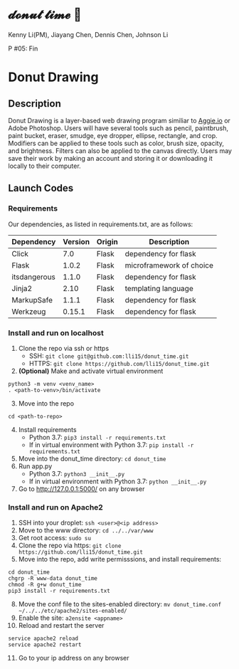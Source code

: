 # 𝓭𝓸𝓷𝓾𝓽 𝓽𝓲𝓶𝓮  🍩
Kenny Li(PM), Jiayang Chen, Dennis Chen, Johnson Li

P #05: Fin

# Donut Drawing
## Description
Donut Drawing is a layer-based web drawing program similiar to [Aggie.io](https://aggie.io/) or Adobe Photoshop. Users will have several tools such as pencil, paintbrush, paint bucket, eraser, smudge, eye dropper, ellipse, rectangle, and crop. Modifiers can be applied to these tools such as color, brush size, opacity, and brightness. Filters can also be applied to the canvas directly. Users may save their work by making an account and storing it or downloading it locally to their computer.

## Launch Codes
### Requirements
Our dependencies, as listed in requirements.txt, are as follows:

| Dependency | Version | Origin | Description | 
| --- | --- | --- | --- |
| Click | 7.0 | Flask | dependency for flask |
| Flask | 1.0.2 | Flask | microframework of choice |
| itsdangerous | 1.1.0 | Flask | dependency for flask |
| Jinja2 | 2.10 | Flask | templating language |
| MarkupSafe | 1.1.1 | Flask | dependency for flask |
| Werkzeug | 0.15.1 | Flask | dependency for flask |

### Install and run on localhost
1. Clone the repo via ssh or https
   - SSH: ```git clone git@github.com:lli15/donut_time.git```
   - HTTPS: ```git clone https://github.com/lli15/donut_time.git```
2. **(Optional)** Make and activate virtual environment
```
python3 -m venv <venv_name>
. <path-to-venv>/bin/activate
```
3. Move into the repo
```
cd <path-to-repo>
```
4. Install requirements
   - Python 3.7: ```pip3 install -r requirements.txt```
   - If in virtual environment with Python 3.7: ```pip install -r requirements.txt```
5. Move into the donut_time directory:
```cd donut_time```
6. Run app.py
   - Python 3.7: ```python3 __init__.py```
   - If in virtual environment with Python 3.7: ```python __init__.py```
7. Go to http://127.0.0.1:5000/ on any browser

### Install and run on Apache2
1. SSH into your droplet:
```ssh <user>@<ip address>```
2. Move to the www directory:
```cd ../../var/www```
3. Get root access:
```sudo su```
4. Clone the repo via https:
```git clone https://github.com/lli15/donut_time.git```
5. Move into the repo, add write permisssions, and install requirements:
```
cd donut_time
chgrp -R www-data donut_time
chmod -R g+w donut_time
pip3 install -r requirements.txt
```
8. Move the conf file to the sites-enabled directory:
```mv donut_time.conf ~/../../etc/apache2/sites-enabled/```
9. Enable the site:
```a2ensite <appname>```
10. Reload and restart the server
```
service apache2 reload
service apache2 restart
```
11. Go to your ip address on any browser
